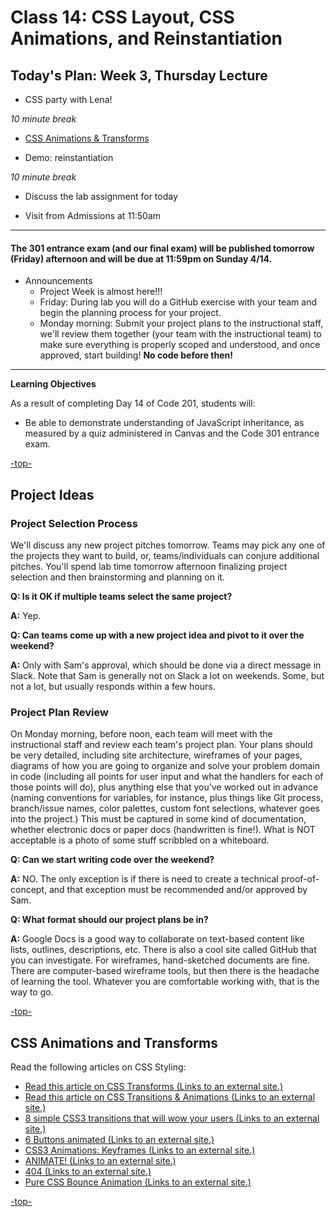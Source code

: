 # Class 14: CSS Layout, CSS Animations, and Reinstantiation

<a id="top"></a>
## Today's Plan: Week 3, Thursday Lecture

- CSS party with Lena!

*10 minute break*

- [CSS Animations & Transforms](#css)

- Demo: reinstantiation

*10 minute break*

- Discuss the lab assignment for today

- Visit from Admissions at 11:50am

---

#### The 301 entrance exam (and our final exam) will be published tomorrow (Friday) afternoon and will be due at 11:59pm on Sunday 4/14.

- Announcements
  - Project Week is almost here!!!
  - Friday: During lab you will do a GitHub exercise with your team and begin the planning process for your project.
  - Monday morning: Submit your project plans to the instructional staff, we'll review them together (your team with the instructional team) to make sure everything is properly scoped and understood, and once approved, start building! **No code before then!**

---

**Learning Objectives**

As a result of completing Day 14 of Code 201, students will:

- Be able to demonstrate understanding of JavaScript inheritance, as measured by a quiz administered in Canvas and the Code 301 entrance exam.

[-top-](#top)

<a id="pitches"></a>
## Project Ideas

### Project Selection Process

We'll discuss any new project pitches tomorrow. Teams may pick any one of the projects they want to build, or, teams/individuals can conjure additional pitches. You'll spend lab time tomorrow afternoon finalizing project selection and then brainstorming and planning on it.

**Q: Is it OK if multiple teams select the same project?**

**A:** Yep.

**Q: Can teams come up with a new project idea and pivot to it over the weekend?**

**A:** Only with Sam's approval, which should be done via a direct message in Slack. Note that Sam is generally not on Slack a lot on weekends. Some, but not a lot, but usually responds within a few hours.

### Project Plan Review

On Monday morning, before noon, each team will meet with the instructional staff and review each team's project plan. Your plans should be very detailed, including site architecture,  wireframes of your pages, diagrams of how you are going to organize and solve your problem domain in code (including all points for user input and what the handlers for each of those points will do), plus anything else that you've worked out in advance (naming conventions for variables, for instance, plus things like Git process, branch/issue names, color palettes, custom font selections, whatever goes into the project.) This must be captured in some kind of documentation, whether electronic docs or paper docs (handwritten is fine!). What is NOT acceptable is a photo of some stuff scribbled on a whiteboard.

**Q: Can we start writing code over the weekend?**

**A:** NO. The only exception is if there is need to create a technical proof-of-concept, and that exception must be recommended and/or approved by Sam.

**Q: What format should our project plans be in?**

**A:** Google Docs is a good way to collaborate on text-based content like lists, outlines, descriptions, etc. There is also a cool site called GitHub that you can investigate. For wireframes, hand-sketched documents are fine. There are computer-based wireframe tools, but then there is the headache of learning the tool. Whatever you are comfortable working with, that is the way to go.

[-top-](#top)

<a id="css"></a>
## CSS Animations and Transforms

<p>Read the following articles on CSS Styling:</p>
<ul class="unchanged rich-diff-level-one">
<li class="unchanged"><a class="external" href="http://learn.shayhowe.com/advanced-html-css/css-transforms/" target="_blank" rel="noopener noreferrer"><span><span>Read this article on CSS Transforms</span><span class="screenreader-only">&nbsp;(Links to an external site.)</span></span><span class="ui-icon ui-icon-extlink ui-icon-inline" title="Links to an external site."></span></a></li>
<li class="unchanged"><a class="external" href="http://learn.shayhowe.com/advanced-html-css/transitions-animations/" target="_blank" rel="noopener noreferrer"><span><span>Read this article on CSS Transitions &amp; Animations</span><span class="screenreader-only">&nbsp;(Links to an external site.)</span></span><span class="ui-icon ui-icon-extlink ui-icon-inline" title="Links to an external site."></span></a></li>
<li class="unchanged"><a class="external" href="http://www.webdesignerdepot.com/2014/05/8-simple-css3-transitions-that-will-wow-your-users" target="_blank" rel="noopener noreferrer"><span><span>8 simple CSS3 transitions that will wow your users</span><span class="screenreader-only">&nbsp;(Links to an external site.)</span></span><span class="ui-icon ui-icon-extlink ui-icon-inline" title="Links to an external site."></span></a></li>
<li class="unchanged"><a class="external" href="http://codepen.io/retyui/pen/ByoaXV" target="_blank" rel="noopener noreferrer"><span><span>6 Buttons animated</span><span class="screenreader-only">&nbsp;(Links to an external site.)</span></span><span class="ui-icon ui-icon-extlink ui-icon-inline" title="Links to an external site."></span></a></li>
<li class="unchanged"><a class="external" href="http://codepen.io/akshaychauhan/pen/oAfae" target="_blank" rel="noopener noreferrer"><span><span>CSS3 Animations: Keyframes</span><span class="screenreader-only">&nbsp;(Links to an external site.)</span></span><span class="ui-icon ui-icon-extlink ui-icon-inline" title="Links to an external site."></span></a></li>
<li class="unchanged"><a class="external" href="http://codepen.io/ryansobol/pen/NPZrNw" target="_blank" rel="noopener noreferrer"><span><span>ANIMATE!</span><span class="screenreader-only">&nbsp;(Links to an external site.)</span></span><span class="ui-icon ui-icon-extlink ui-icon-inline" title="Links to an external site."></span></a></li>
<li class="unchanged"><a class="external" href="http://codepen.io/kieranfivestars/pen/MYdQxX" target="_blank" rel="noopener noreferrer"><span><span>404</span><span class="screenreader-only">&nbsp;(Links to an external site.)</span></span><span class="ui-icon ui-icon-extlink ui-icon-inline" title="Links to an external site."></span></a></li>
<li class="unchanged"><a class="external" href="http://codepen.io/dp_lewis/pen/gCfBv" target="_blank" rel="noopener noreferrer"><span><span>Pure CSS Bounce Animation</span><span class="screenreader-only">&nbsp;(Links to an external site.)</span></span><span class="ui-icon ui-icon-extlink ui-icon-inline" title="Links to an external site."></span></a></li>
</ul>

[-top-](#top)
